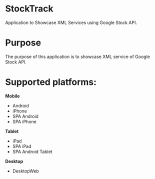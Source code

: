 StockTrack
==========
Application to Showcase XML Services using Google Stock API.


# Purpose
The purpose of this application is to showcase XML service of Google Stock API.

# Supported platforms:
**Mobile**
 * Android
 * iPhone
 * SPA Android
 * SPA iPhone
 
**Tablet** 
 * iPad
 * SPA iPad
 * SPA Android Tablet
 
**Desktop**
 * DesktopWeb
